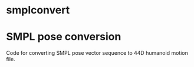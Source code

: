 # smplconvert
# SMPL pose conversion

Code for converting SMPL pose vector sequence to 44D humanoid motion file.
